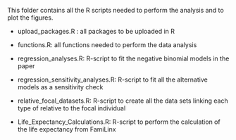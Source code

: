 This folder contains all the R scripts needed to perform the analysis and to plot the figures.

- upload_packages.R : all packages to be uploaded in R
  
- functions.R: all functions needed to perform the data analysis
  
- regression_analyses.R: R-script to fit the negative binomial models in the paper
  
- regression_sensitivity_analyses.R: R-script to fit all the alternative models as a sensitivity check
  
- relative_focal_datasets.R: R-script to create all the data sets linking each type of relative to the focal individual
  
- Life_Expectancy_Calculations.R: R-script to perform the calculation of the life expectancy from FamiLinx
